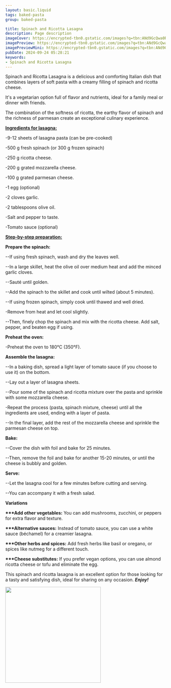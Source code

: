 ```yaml
---
layout: basic.liquid
tags: baked-pasta
group: baked-pasta

title: Spinach and Ricotta Lasagna
description: Page description
imageCover: https://encrypted-tbn0.gstatic.com/images?q=tbn:ANd9GcQwa0R2Iwdwr9R6MOonvuji9yVUOL8YQkMdUQ&s
imagePreview: https://encrypted-tbn0.gstatic.com/images?q=tbn:ANd9GcQwa0R2Iwdwr9R6MOonvuji9yVUOL8YQkMdUQ&s
imagePreviewMini: https://encrypted-tbn0.gstatic.com/images?q=tbn:ANd9GcQwa0R2Iwdwr9R6MOonvuji9yVUOL8YQkMdUQ&s
pubDate: 2024-09-24 05:28:21
keywords:
- Spinach and Ricotta Lasagna
---
```




Spinach and Ricotta Lasagna is a delicious and comforting Italian dish that combines layers of soft pasta with a creamy filling of spinach and ricotta cheese.

It's a vegetarian option full of flavor and nutrients, ideal for a family meal or dinner with friends.

The combination of the softness of ricotta, the earthy flavor of spinach and the richness of parmesan create an exceptional culinary experience.

<u><b>Ingredients for lasagna:</b></u>


-9-12 sheets of lasagna pasta (can be pre-cooked)

-500 g fresh spinach (or 300 g frozen spinach)

-250 g ricotta cheese.

-200 g grated mozzarella cheese.

-100 g grated parmesan cheese.

-1 egg (optional)

-2 cloves garlic.

-2 tablespoons olive oil.

-Salt and pepper to taste.

-Tomato sauce (optional)



<u><b>Step-by-step preparation:</b></u>

<b>Prepare the spinach:</b>

--If using fresh spinach, wash and dry the leaves well.

--In a large skillet, heat the olive oil over medium heat and add the minced garlic cloves.

--Sauté until golden.

--Add the spinach to the skillet and cook until wilted (about 5 minutes).

--If using frozen spinach, simply cook until thawed and well dried.

-Remove from heat and let cool slightly.

--Then, finely chop the spinach and mix with the ricotta cheese. Add salt, pepper, and beaten egg if using.




<b>Preheat the oven:</b>

-Preheat the oven to 180°C (350°F).




<b>Assemble the lasagna:</b>

--In a baking dish, spread a light layer of tomato sauce (if you choose to use it) on the bottom.

--Lay out a layer of lasagna sheets.

--Pour some of the spinach and ricotta mixture over the pasta and sprinkle with some mozzarella cheese.

-Repeat the process (pasta, spinach mixture, cheese) until all the ingredients are used, ending with a layer of pasta.

--In the final layer, add the rest of the mozzarella cheese and sprinkle the parmesan cheese on top.




<b>Bake:</b>

--Cover the dish with foil and bake for 25 minutes.

--Then, remove the foil and bake for another 15-20 minutes, or until the cheese is bubbly and golden.




<b>Serve:</b>


--Let the lasagna cool for a few minutes before cutting and serving.

--You can accompany it with a fresh salad.




<b>Variations</b>

<b>***Add other vegetables:</b> You can add mushrooms, zucchini, or peppers for extra flavor and texture.

<b>***Alternative sauces:</b> Instead of tomato sauce, you can use a white sauce (béchamel) for a creamier lasagna.

<b>***Other herbs and spices:</b> Add fresh herbs like basil or oregano, or spices like nutmeg for a different touch.

<b>***Cheese substitutes:</b> If you prefer vegan options, you can use almond ricotta cheese or tofu and eliminate the egg.

This spinach and ricotta lasagna is an excellent option for those looking for a tasty and satisfying dish, ideal for sharing on any occasion. <b><i>Enjoy!</i></b>

<img src="https://www.carveyourcraving.com/wp-content/uploads/2021/12/spinach-lasagna-997x1200.jpg" width="300" height="300">
